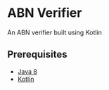 # ABN Verifier
An ABN verifier built using Kotlin

## Prerequisites
- [Java 8](https://java.com/en/download/)
- [Kotlin](http://kotlinlang.org/)
